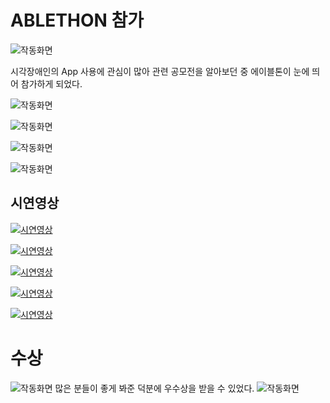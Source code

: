 # ABLETHON 참가

![작동화면](https://kkimsangheon.github.io/2017/10/17/ablethon/0.jpg)

시각장애인의 App 사용에 관심이 많아 관련 공모전을 알아보던 중 에이블톤이 눈에 띄어 참가하게 되었다.

![작동화면](https://kkimsangheon.github.io/2017/10/17/ablethon/33.jpg)

![작동화면](https://kkimsangheon.github.io/2017/10/17/ablethon/3.PNG)

![작동화면](https://kkimsangheon.github.io/2017/10/17/ablethon/4.PNG)

![작동화면](https://kkimsangheon.github.io/2017/10/17/ablethon/5.PNG)



## 시연영상

[![시연영상](https://img.youtube.com/vi/dYBPrOKW99M/0.jpg)](https://www.youtube.com/watch?v=dYBPrOKW99M)

[![시연영상](https://img.youtube.com/vi/NpqYYXhiFzM/0.jpg)](https://www.youtube.com/watch?v=NpqYYXhiFzM)

[![시연영상](https://img.youtube.com/vi/UZxKuUvjezA/0.jpg)](https://www.youtube.com/watch?v=UZxKuUvjezA)

[![시연영상](https://img.youtube.com/vi/mm-xTgbOLdw/0.jpg)](https://www.youtube.com/watch?v=mm-xTgbOLdw)

[![시연영상](https://img.youtube.com/vi/teWgX4QBYLY/0.jpg)](https://www.youtube.com/watch?v=teWgX4QBYLY)

# 수상 
![작동화면](https://kkimsangheon.github.io/2017/10/17/ablethon/11.jpg)
많은 분들이 좋게 봐준 덕분에 우수상을 받을 수 있었다.
![작동화면](https://kkimsangheon.github.io/2017/10/17/ablethon/22.jpg)
